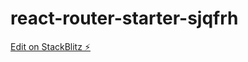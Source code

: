 # react-router-starter-sjqfrh

[Edit on StackBlitz ⚡️](https://stackblitz.com/edit/react-router-starter-sjqfrh)